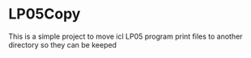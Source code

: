 # LP05Copy
This is a simple project to move icl LP05 program print files to another directory so they can be keeped
